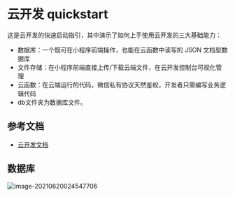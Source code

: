 # 云开发 quickstart

这是云开发的快速启动指引，其中演示了如何上手使用云开发的三大基础能力：

- 数据库：一个既可在小程序前端操作，也能在云函数中读写的 JSON 文档型数据库
- 文件存储：在小程序前端直接上传/下载云端文件，在云开发控制台可视化管理
- 云函数：在云端运行的代码，微信私有协议天然鉴权，开发者只需编写业务逻辑代码
- db文件夹为数据库文件。

## 参考文档

- [云开发文档](https://developers.weixin.qq.com/miniprogram/dev/wxcloud/basis/getting-started.html)

## 数据库

![image-20210620024547706](C:\Users\11014\AppData\Roaming\Typora\typora-user-images\image-20210620024547706.png)